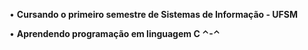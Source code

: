 • **Cursando o primeiro semestre de Sistemas de Informação - UFSM**

• **Aprendendo programação em linguagem C ⌃-⌃**
